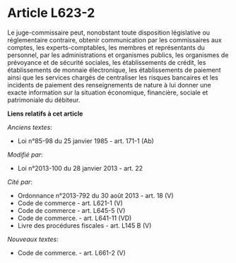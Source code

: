 # Article L623-2

Le juge-commissaire peut, nonobstant toute disposition législative ou réglementaire contraire, obtenir communication par les
commissaires aux comptes, les experts-comptables, les membres et représentants du personnel, par les administrations et
organismes publics, les organismes de prévoyance et de sécurité sociales, les établissements de crédit, les établissements de
monnaie électronique, les établissements de paiement ainsi que les services chargés de centraliser les risques bancaires et
les incidents de paiement des renseignements de nature à lui donner une exacte information sur la situation économique,
financière, sociale et patrimoniale du débiteur.

**Liens relatifs à cet article**

_Anciens textes_:

  - Loi n°85-98 du 25 janvier 1985 - art. 171-1 (Ab)

_Modifié par_:

  - Loi n°2013-100 du 28 janvier 2013 - art. 22

_Cité par_:

  - Ordonnance n°2013-792 du 30 août 2013 - art. 18 (V)
  - Code de commerce - art. L621-1 (V)
  - Code de commerce - art. L645-5 (V)
  - Code de commerce. - art. L641-11 (VD)
  - Livre des procédures fiscales - art. L145 B (V)

_Nouveaux textes_:

  - Code de commerce. - art. L661-2 (V)
